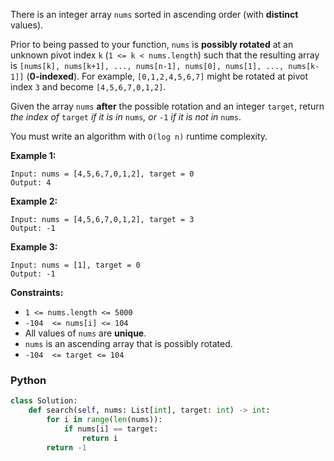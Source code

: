 There is an integer array  `nums`  sorted in ascending order (with  **distinct**  values).

Prior to being passed to your function,  `nums`  is  **possibly rotated**  at an unknown pivot index  `k`  (`1 <= k < nums.length`) such that the resulting array is  `[nums[k], nums[k+1], ..., nums[n-1], nums[0], nums[1], ..., nums[k-1]]`  (**0-indexed**). For example,  `[0,1,2,4,5,6,7]`  might be rotated at pivot index  `3`  and become  `[4,5,6,7,0,1,2]`.

Given the array  `nums`  **after**  the possible rotation and an integer  `target`, return  _the index of_ `target` _if it is in_ `nums`_, or_ `-1` _if it is not in_ `nums`.

You must write an algorithm with  `O(log n)`  runtime complexity.

**Example 1:**
```
Input: nums = [4,5,6,7,0,1,2], target = 0
Output: 4
```

**Example 2:**
```
Input: nums = [4,5,6,7,0,1,2], target = 3
Output: -1
```

**Example 3:**
```
Input: nums = [1], target = 0
Output: -1
```

**Constraints:**

-   `1 <= nums.length <= 5000`
-   `-104  <= nums[i] <= 104`
-   All values of  `nums`  are  **unique**.
-   `nums`  is an ascending array that is possibly rotated.
-   `-104  <= target <= 104`


### Python
```python
class Solution:
    def search(self, nums: List[int], target: int) -> int:
        for i in range(len(nums)):
            if nums[i] == target:
                return i
        return -1
```